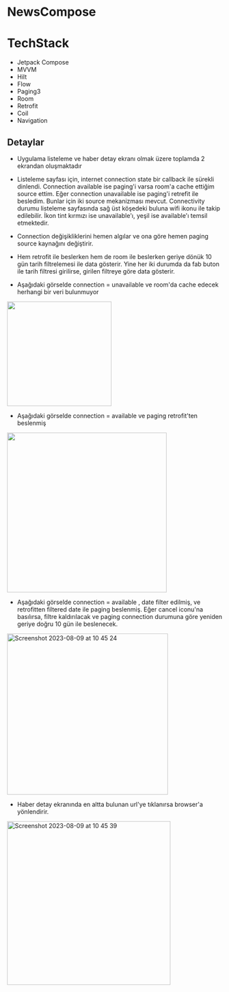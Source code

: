 # NewsCompose
# TechStack
- Jetpack Compose
- MVVM
- Hilt
- Flow
- Paging3
- Room
- Retrofit
- Coil
- Navigation

## Detaylar
- Uygulama listeleme ve haber detay ekranı olmak üzere toplamda 2 ekrandan oluşmaktadır
- Listeleme sayfası için, internet connection state bir callback ile sürekli dinlendi.
  Connection available ise paging'i varsa room'a cache ettiğim source ettim. Eğer connection unavailable ise
  paging'i retrefit ile besledim. Bunlar için iki source mekanizması mevcut. Connectivity durumu listeleme
  sayfasında sağ üst köşedeki buluna wifi ikonu ile takip edilebilir. İkon tint kırmızı ise unavailable'ı,
  yeşil ise available'ı temsil etmektedir.

- Connection değişikliklerini hemen algılar ve ona göre hemen paging source kaynağını değiştirir.
- Hem retrofit ile beslerken hem de room ile beslerken geriye dönük 10 gün tarih filtrelemesi ile data gösterir.
  Yine her iki durumda da fab buton ile tarih filtresi girilirse, girilen filtreye göre data gösterir.

- Aşağıdaki görselde connection = unavailable ve room'da cache edecek herhangi bir veri bulunmuyor
<img width="244" alt="" src="https://github.com/kdrblt/NewsCompose/assets/132228860/8e657476-cd56-4fe6-943a-a57099e8b321">

- Aşağıdaki görselde connection = available ve paging retrofit'ten beslenmiş
<img width="373" alt="" src="https://github.com/kdrblt/NewsCompose/assets/132228860/9b27a9f7-f2c3-43cf-91ce-b2ec3efdbec8">

- Aşağıdaki görselde connection = available , date filter edilmiş, ve retrofitten filtered date ile paging beslenmiş.
  Eğer cancel iconu'na basılırsa, filtre kaldırılacak ve paging connection durumuna göre yeniden geriye doğru 10 gün ile beslenecek.
<img width="376" alt="Screenshot 2023-08-09 at 10 45 24" src="https://github.com/kdrblt/NewsCompose/assets/132228860/6a8c9e83-d085-46ac-b9ab-19f254558b73">

- Haber detay ekranında en altta bulunan url'ye tıklanırsa browser'a yönlendirir. 
<img width="382" alt="Screenshot 2023-08-09 at 10 45 39" src="https://github.com/kdrblt/NewsCompose/assets/132228860/d845457d-adc9-4931-a354-6597bee226c8">





